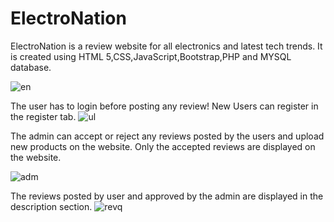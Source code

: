 # ElectroNation
ElectroNation is a review website for all electronics and latest tech trends.
It is created using HTML 5,CSS,JavaScript,Bootstrap,PHP and MYSQL database.

![en](https://user-images.githubusercontent.com/46229364/56602664-a03ccc80-661b-11e9-9198-f5a5e05c7e97.PNG)

The user has to login before posting any review! New Users can register in the register tab.
![ul](https://user-images.githubusercontent.com/46229364/56602919-2c4ef400-661c-11e9-94f8-2b41399fc03b.PNG)

The admin can accept or reject any reviews posted by the users and upload new products on the website.
Only the accepted reviews are displayed on the website.

![adm](https://user-images.githubusercontent.com/46229364/56603649-bfd4f480-661d-11e9-8def-c5db40a1b9d2.PNG)

The reviews posted by user and approved by the admin are displayed in the description section.
![revq](https://user-images.githubusercontent.com/46229364/56603193-d3339000-661c-11e9-8028-c0f2dc09cae7.PNG)
